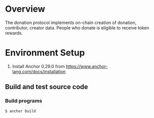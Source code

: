 # Overview

The donation protocol implements on-chain creation of donation, contributor, creator data.
People who donate is eligible to receive token rewards.


# Environment Setup

1. Install Anchor 0.29.0 from https://www.anchor-lang.com/docs/installation

## Build and test source code

### Build programs
```
$ anchor build
```